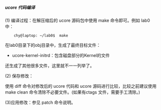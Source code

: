 ##### ucore 代码编译

(1) 编译过程：在解压缩后的 ucore 源码包中使用 make 命令即可。例如 lab0中：
```
	chy@laptop: ~/lab0$  make
```
在lab0目录下的obj目录中，生成了最终目标文件：
 - ucore-kernel-initrd：包含磁盘部分的Kernel的文件

还生成了其他很多文件，这里就不一一列举了。

(2) 保存修改：

使用 diff 命令对修改后的 ucore 代码和 ucore 源码进行比较，比较之前建议使用 make clean 命令清除不必要文件。(如果有ctags 文件，需要手工清除。)

(3)应用修改：参见 patch 命令说明。

